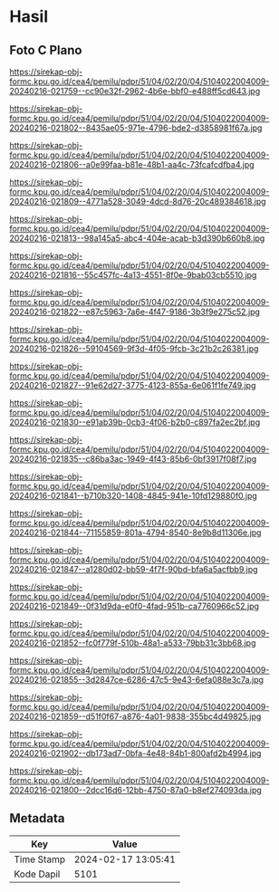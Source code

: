 # Hasil

## Foto C Plano

https://sirekap-obj-formc.kpu.go.id/cea4/pemilu/pdpr/51/04/02/20/04/5104022004009-20240216-021759--cc90e32f-2962-4b6e-bbf0-e488ff5cd643.jpg

https://sirekap-obj-formc.kpu.go.id/cea4/pemilu/pdpr/51/04/02/20/04/5104022004009-20240216-021802--8435ae05-971e-4796-bde2-d3858981f67a.jpg

https://sirekap-obj-formc.kpu.go.id/cea4/pemilu/pdpr/51/04/02/20/04/5104022004009-20240216-021806--a0e99faa-b81e-48b1-aa4c-73fcafcdfba4.jpg

https://sirekap-obj-formc.kpu.go.id/cea4/pemilu/pdpr/51/04/02/20/04/5104022004009-20240216-021809--4771a528-3049-4dcd-8d76-20c489384618.jpg

https://sirekap-obj-formc.kpu.go.id/cea4/pemilu/pdpr/51/04/02/20/04/5104022004009-20240216-021813--98a145a5-abc4-404e-acab-b3d390b660b8.jpg

https://sirekap-obj-formc.kpu.go.id/cea4/pemilu/pdpr/51/04/02/20/04/5104022004009-20240216-021816--55c457fc-4a13-4551-8f0e-9bab03cb5510.jpg

https://sirekap-obj-formc.kpu.go.id/cea4/pemilu/pdpr/51/04/02/20/04/5104022004009-20240216-021822--e87c5963-7a6e-4f47-9186-3b3f9e275c52.jpg

https://sirekap-obj-formc.kpu.go.id/cea4/pemilu/pdpr/51/04/02/20/04/5104022004009-20240216-021826--59104569-9f3d-4f05-9fcb-3c21b2c26381.jpg

https://sirekap-obj-formc.kpu.go.id/cea4/pemilu/pdpr/51/04/02/20/04/5104022004009-20240216-021827--91e62d27-3775-4123-855a-6e061f1fe749.jpg

https://sirekap-obj-formc.kpu.go.id/cea4/pemilu/pdpr/51/04/02/20/04/5104022004009-20240216-021830--e91ab39b-0cb3-4f06-b2b0-c897fa2ec2bf.jpg

https://sirekap-obj-formc.kpu.go.id/cea4/pemilu/pdpr/51/04/02/20/04/5104022004009-20240216-021835--c86ba3ac-1949-4f43-85b6-0bf3917f08f7.jpg

https://sirekap-obj-formc.kpu.go.id/cea4/pemilu/pdpr/51/04/02/20/04/5104022004009-20240216-021841--b710b320-1408-4845-941e-10fd129880f0.jpg

https://sirekap-obj-formc.kpu.go.id/cea4/pemilu/pdpr/51/04/02/20/04/5104022004009-20240216-021844--71155859-801a-4794-8540-8e9b8d11306e.jpg

https://sirekap-obj-formc.kpu.go.id/cea4/pemilu/pdpr/51/04/02/20/04/5104022004009-20240216-021847--a1280d02-bb59-4f7f-90bd-bfa6a5acfbb9.jpg

https://sirekap-obj-formc.kpu.go.id/cea4/pemilu/pdpr/51/04/02/20/04/5104022004009-20240216-021849--0f31d9da-e0f0-4fad-951b-ca7760966c52.jpg

https://sirekap-obj-formc.kpu.go.id/cea4/pemilu/pdpr/51/04/02/20/04/5104022004009-20240216-021852--fc0f779f-510b-48a1-a533-79bb31c3bb68.jpg

https://sirekap-obj-formc.kpu.go.id/cea4/pemilu/pdpr/51/04/02/20/04/5104022004009-20240216-021855--3d2847ce-6286-47c5-9e43-6efa088e3c7a.jpg

https://sirekap-obj-formc.kpu.go.id/cea4/pemilu/pdpr/51/04/02/20/04/5104022004009-20240216-021859--d51f0f67-a876-4a01-9838-355bc4d49825.jpg

https://sirekap-obj-formc.kpu.go.id/cea4/pemilu/pdpr/51/04/02/20/04/5104022004009-20240216-021902--db173ad7-0bfa-4e48-84b1-800afd2b4994.jpg

https://sirekap-obj-formc.kpu.go.id/cea4/pemilu/pdpr/51/04/02/20/04/5104022004009-20240216-021800--2dcc16d6-12bb-4750-87a0-b8ef274093da.jpg


## Metadata

| Key        | Value               |
| ---------- | ------------------- |
| Time Stamp | 2024-02-17 13:05:41 |
| Kode Dapil | 5101                |



